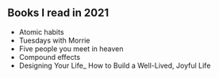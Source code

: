 
## Books I read in 2021

- Atomic habits
- Tuesdays with Morrie
- Five people you meet in heaven
- Compound effects
- Designing Your Life_ How to Build a Well-Lived, Joyful Life

